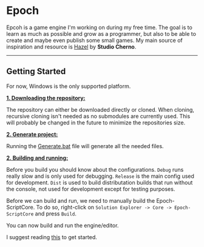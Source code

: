 # Epoch

Epcoh is a game engine I'm working on during my free time. The goal is to learn as much as possible and grow as a programmer, but also to be able to create and maybe even publish some small games.
My main source of inspiration and resource is [Hazel](https://hazelengine.com/) by **Studio Cherno**.

***

## Getting Started

For now, Windows is the only supported platform.

<ins>**1. Downloading the repository:**</ins>

The repository can either be downloaded directly or cloned. When cloning, recursive cloning isn't needed as no submodules are currently used.
This will probably be changed in the future to minimize the repositories size.

<ins>**2. Generate project:**</ins>

Running the [Generate.bat](https://github.com/isak-morand/Epoch/blob/main/Generate.bat) file will generate all the needed files.

<ins>**2. Building and running:**</ins>

Before you build you should know about the configurations. `Debug` runs really slow and is only used for debugging. `Release` is the main config used for development. `Dist` is used to build distributation builds that run without the console, not used for development except for testing purposes.

Before we can build and run, we need to manually build the Epoch-ScriptCore. To do so, right-click on `Solution Explorer -> Core -> Epoch-ScriptCore` and press `Build`.

You can now build and run the engine/editor.

I suggest reading [this](https://github.com/isak-morand/Epoch/wiki/Create-your-first-game:-A-guide-to-make-a-flappy-bird-ripoff#create-your-project) to get started.
